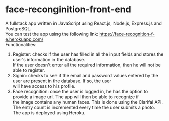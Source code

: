# face-reconginition-front-end
A fullstack app written in JavaScript using React.js, Node.js, Express.js and PostgreSQL.  
You can test the app using the following link: https://face-recognition-f-e.herokuapp.com/  
Functionalities:
1. Register: checks if the user has filled in all the input fields and stores the user's information in the database.  
If the user doesn't enter all the required information, then he will not be able to register.
2. Signin: checks to see if the email and password values entered by the user are present in the database. If so, the user  
will have access to his profile.
3. Face recognition: once the user is logged in, he has the option to provide a image url. The app will then be able to recognize if  
the image contains any human faces. This is done using the Clarifai API. The entry count is incremented every time the user submits a photo.  
The app is deployed using Heroku.
